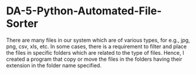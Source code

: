 # DA-5-Python-Automated-File-Sorter
There are many files in our system which are of various types, for e.g., jpg, png, csv, xls, etc. In some cases, there is a requirement to filter and place the files in specific folders which are related to the type of files. Hence, I created a program that copy or move the files in the folders having their extension in the folder name specified.
